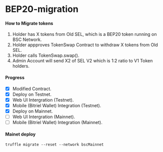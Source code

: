 # BEP20-migration

#### How to Migrate tokens

1. Holder has X tokens from Old SEL, which is a BEP20 token running on BSC Network.
2. Holder appproves TokenSwap Contract to withdraw X tokens from Old SEL.
3. Holder calls TokenSwap.swap().
4. Admin Account will send X2 of SEL V2 which is 1:2 ratio to V1 Token holders.

#### Progress
- [x] Modified Contract.
- [x] Deploy on Testnet.
- [x] Web UI Intergration (Testnet).
- [x] Mobile (Bitriel Wallet) Integration (Testnet).
- [x] Deploy on Mainnet.
- [ ] Web UI Intergration (Mainnet).
- [ ] Mobile (Bitriel Wallet) Integration (Mainnet).

#### Mainet deploy

```
truffle migrate --reset --network bscMainnet
``` 